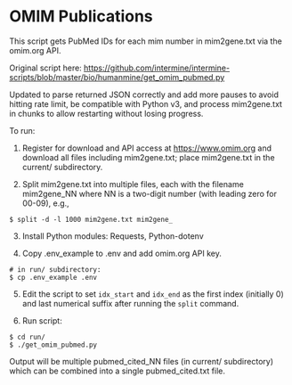 # OMIM Publications

This script gets PubMed IDs for each mim number in mim2gene.txt via the omim.org API.

Original script here:
https://github.com/intermine/intermine-scripts/blob/master/bio/humanmine/get_omim_pubmed.py

Updated to parse returned JSON correctly and add more pauses to avoid hitting rate limit,
be compatible with Python v3, and process mim2gene.txt in chunks to allow restarting 
without losing progress.

To run:

1. Register for download and API access at https://www.omim.org and download all files
   including mim2gene.txt; place mim2gene.txt in the current/ subdirectory.

2. Split mim2gene.txt into multiple files, each with the filename mim2gene_NN where NN is
   a two-digit number (with leading zero for 00-09), e.g.,

```
$ split -d -l 1000 mim2gene.txt mim2gene_
```

3. Install Python modules: Requests, Python-dotenv

4. Copy .env_example to .env and add omim.org API key.

```
# in run/ subdirectory:
$ cp .env_example .env
```

5. Edit the script to set `idx_start` and `idx_end` as the first index (initially 0) and last
   numerical suffix after running the `split` command.

6. Run script:

```
$ cd run/
$ ./get_omim_pubmed.py
```

Output will be multiple pubmed_cited_NN files (in current/ subdirectory) which can be combined 
into a single pubmed_cited.txt file.

